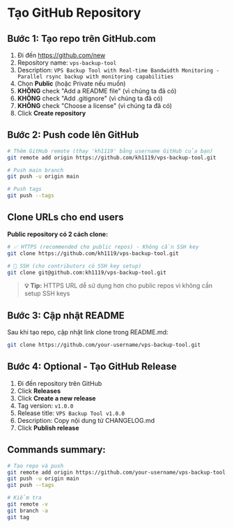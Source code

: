 # Tạo GitHub Repository

## Bước 1: Tạo repo trên GitHub.com

1. Đi đến https://github.com/new
2. Repository name: `vps-backup-tool`
3. Description: `VPS Backup Tool with Real-time Bandwidth Monitoring - Parallel rsync backup with monitoring capabilities`
4. Chọn **Public** (hoặc Private nếu muốn)
5. **KHÔNG** check "Add a README file" (vì chúng ta đã có)
6. **KHÔNG** check "Add .gitignore" (vì chúng ta đã có)
7. **KHÔNG** check "Choose a license" (vì chúng ta đã có)
8. Click **Create repository**

## Bước 2: Push code lên GitHub

```bash
# Thêm GitHub remote (thay 'kh1119' bằng username GitHub của bạn)
git remote add origin https://github.com/kh1119/vps-backup-tool.git

# Push main branch
git push -u origin main

# Push tags
git push --tags
```

## Clone URLs cho end users

**Public repository có 2 cách clone:**

```bash
# ✅ HTTPS (recommended cho public repos) - Không cần SSH key
git clone https://github.com/kh1119/vps-backup-tool.git

# 🔑 SSH (cho contributors có SSH key setup)
git clone git@github.com:kh1119/vps-backup-tool.git
```

> **💡 Tip:** HTTPS URL dễ sử dụng hơn cho public repos vì không cần setup SSH keys

## Bước 3: Cập nhật README

Sau khi tạo repo, cập nhật link clone trong README.md:

```bash
git clone https://github.com/your-username/vps-backup-tool.git
```

## Bước 4: Optional - Tạo GitHub Release

1. Đi đến repository trên GitHub
2. Click **Releases** 
3. Click **Create a new release**
4. Tag version: `v1.0.0`
5. Release title: `VPS Backup Tool v1.0.0`
6. Description: Copy nội dung từ CHANGELOG.md
7. Click **Publish release**

## Commands summary:

```bash
# Tạo repo và push
git remote add origin https://github.com/your-username/vps-backup-tool.git
git push -u origin main
git push --tags

# Kiểm tra
git remote -v
git branch -a
git tag
```
